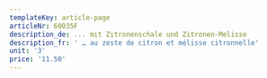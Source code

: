 ```yaml
---
templateKey: article-page
articleNr: 60035F
description_de: ... mit Zitronenschale und Zitronen-Melisse
description_fr: ' … au zeste de citron et mélisse citronnelle'
unit: '3'
price: '11.50'
---
```


